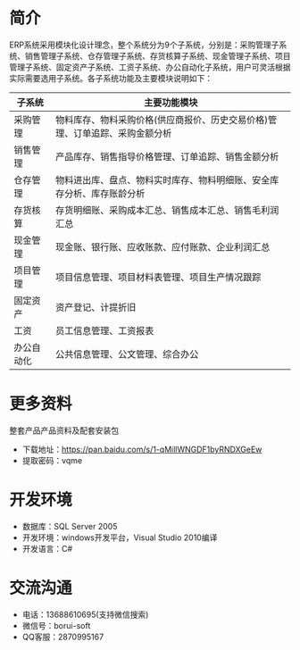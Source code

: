 # 简介
ERP系统采用模块化设计理念，整个系统分为9个子系统，分别是：采购管理子系统、销售管理子系统、仓存管理子系统、存货核算子系统、现金管理子系统、项目管理子系统、固定资产子系统、工资子系统、办公自动化子系统，用户可灵活根据实际需要选用子系统。各子系统功能及主要模块说明如下：

| 子系统  | 主要功能模块 | 
| -------| ------  | 
| 采购管理 | 物料库存、物料采购价格(供应商报价、历史交易价格)管理、订单追踪、采购金额分析|
| 销售管理 | 产品库存、销售指导价格管理、订单追踪、销售金额分析 |
| 仓存管理 | 物料进出库、盘点、物料实时库存、物料明细账、安全库存分析、库存账龄分析|
| 存货核算 | 存货明细账、采购成本汇总、销售成本汇总、销售毛利润汇总|
| 现金管理 | 现金账、银行账、应收账款、应付账款、企业利润汇总|
| 项目管理 | 项目信息管理、项目材料表管理、项目生产情况跟踪|
| 固定资产 | 资产登记、计提折旧|
| 工资 | 员工信息管理、工资报表|
| 办公自动化 | 公共信息管理、公文管理、综合办公|


# 更多资料
整套产品产品资料及配套安装包
- 下载地址：https://pan.baidu.com/s/1-qMillWNGDF1byRNDXGeEw 
- 提取密码：vqme

# 开发环境
- 数据库：SQL Server 2005
- 开发环境：windows开发平台，Visual Studio 2010编译
- 开发语言：C#

# 交流沟通
- 电话：13688610695(支持微信搜索)
- 微信号：borui-soft
- QQ客服：2870995167
